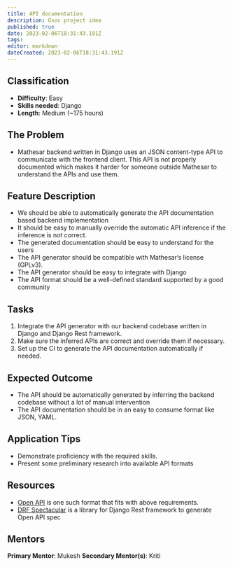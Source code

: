 ```yaml
---
title: API documentation
description: Gsoc project idea
published: true
date: 2023-02-06T18:31:43.191Z
tags: 
editor: markdown
dateCreated: 2023-02-06T18:31:43.191Z
---
```



## Classification
- **Difficulty**: Easy
- **Skills needed**: Django
- **Length**: Medium (~175 hours)

## The Problem
- Mathesar backend written in Django uses an JSON content-type API to communicate with the frontend client. This API is not properly documented which makes it harder for someone outside Mathesar to understand the APIs and use them.

## Feature Description
- We should be able to automatically generate the API documentation based backend implementation
- It should be easy to manually override the automatic API inference if the inference is not correct.
- The generated documentation should be easy to understand for the users
- The API generator should be compatible with Mathesar’s license (GPLv3).
- The API generator should be easy to integrate with Django
- The API format should be a well-defined standard supported by a good community

## Tasks
1. Integrate the API generator with our backend codebase written in Django and Django Rest framework.
2. Make sure the inferred APIs are correct and override them if necessary.
3. Set up the CI to generate the API documentation automatically if needed.

## Expected Outcome
- The API should be automatically generated by inferring the backend codebase without a lot of manual intervention
- The API documentation should be in an easy to consume format like JSON, YAML.

## Application Tips
- Demonstrate proficiency with the required skills.
- Present some preliminary research into available API formats

## Resources
- [Open API](https://spec.openapis.org/oas/v3.0.3) is one such format that fits with above requirements.
- [DRF Spectacular](https://github.com/tfranzel/drf-spectacular) is a library for Django Rest framework to generate Open API spec

## Mentors
**Primary Mentor**: Mukesh
**Secondary Mentor(s)**: Kriti
